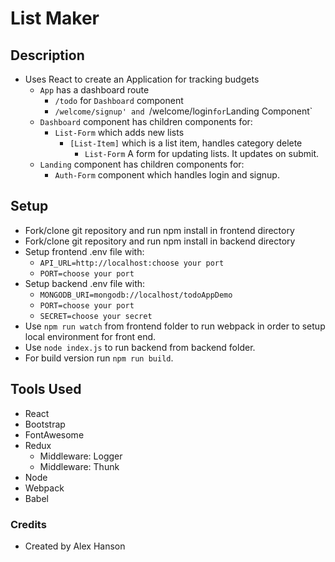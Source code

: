 List Maker
===

## Description 
- Uses React to create an Application for tracking budgets
  - `App` has a dashboard route
    - `/todo` for `Dashboard` component
    - `/welcome/signup' and `/welcome/login` for `Landing Component`
  - `Dashboard` component has children components for:
    - `List-Form` which adds new lists
      - `[List-Item]` which is a list item, handles category delete
        - `List-Form` A form for updating lists.  It updates on submit.
  - `Landing` component has children components for:
    - `Auth-Form` component which handles login and signup.
## Setup
- Fork/clone git repository and run npm install in frontend directory
- Fork/clone git repository and run npm install in backend directory
- Setup frontend .env file with:
  - `API_URL=http://localhost:choose your port`
  - `PORT=choose your port`
- Setup backend .env file with:
  - `MONGODB_URI=mongodb://localhost/todoAppDemo`
  - `PORT=choose your port`
  - `SECRET=choose your secret` 
- Use `npm run watch` from frontend folder to run webpack in order to setup local environment for front end.
- Use `node index.js` to run backend from backend folder.
- For build version run `npm run build`.

## Tools Used
- React
- Bootstrap
- FontAwesome
- Redux
  - Middleware: Logger
  - Middleware: Thunk
- Node
- Webpack
- Babel

### Credits

- Created by Alex Hanson
